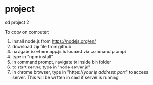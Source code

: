 # project
sd project 2


To copy on computer:
1. install node.js from https://nodejs.org/en/
2. download zip file from github
3. navigate to where app.js is located via command prompt
4. type in "npm install"
5. in command prompt, navigate to inside bin folder
6. to start server, type in "node server.js"
7. in chrome browser, type in "https://*your ip address: port*" to access server. This will be written in cmd if server is running
